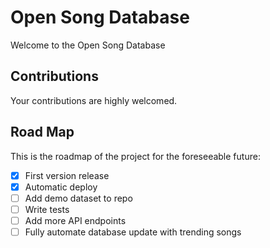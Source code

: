 # Open Song Database

Welcome to the Open Song Database <br >

## Contributions

Your contributions are highly welcomed.

## Road Map

This is the roadmap of the project for the foreseeable future:

- [x] First version release
- [x] Automatic deploy
- [ ] Add demo dataset to repo
- [ ] Write tests
- [ ] Add more API endpoints
- [ ] Fully automate database update with trending songs

